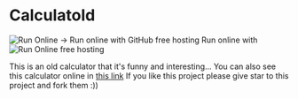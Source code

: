 # Calculatold
![Run Online](https://aleen42.github.io/badges/src/github.svg) -> Run online with GitHub free hosting
Run online with ![Run Online](https://aleen42.github.io/badges/src/github.svg) free hosting


This is an old calculator that it's funny and interesting...
You can also see this calculator online in [this link](https://calculatold.hesamtavakoli06.repl.co/)
If you like this project please give star to this project and fork them :))
